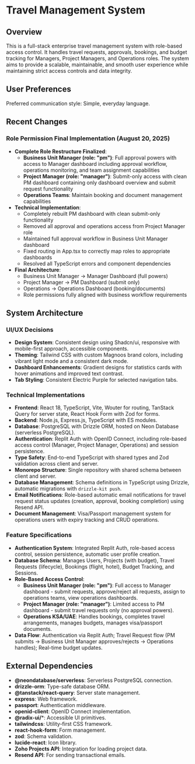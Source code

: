 # Travel Management System

## Overview

This is a full-stack enterprise travel management system with role-based access control. It handles travel requests, approvals, bookings, and budget tracking for Managers, Project Managers, and Operations roles. The system aims to provide a scalable, maintainable, and smooth user experience while maintaining strict access controls and data integrity.

## User Preferences

Preferred communication style: Simple, everyday language.

## Recent Changes

### Role Permission Final Implementation (August 20, 2025)
- **Complete Role Restructure Finalized**: 
  - **Business Unit Manager (role: "pm")**: Full approval powers with access to Manager dashboard including approval workflow, operations monitoring, and team assignment capabilities
  - **Project Manager (role: "manager")**: Submit-only access with clean PM dashboard containing only dashboard overview and submit request functionality
  - **Operations Teams**: Maintain booking and document management capabilities
- **Technical Implementation**:
  - Completely rebuilt PM dashboard with clean submit-only functionality
  - Removed all approval and operations access from Project Manager role
  - Maintained full approval workflow in Business Unit Manager dashboard
  - Fixed routing in App.tsx to correctly map roles to appropriate dashboards
  - Resolved all TypeScript errors and component dependencies
- **Final Architecture**: 
  - Business Unit Manager → Manager Dashboard (full powers)
  - Project Manager → PM Dashboard (submit only)
  - Operations → Operations Dashboard (booking/documents)
  - Role permissions fully aligned with business workflow requirements

## System Architecture

### UI/UX Decisions
- **Design System**: Consistent design using Shadcn/ui, responsive with mobile-first approach, accessible components.
- **Theming**: Tailwind CSS with custom Magnoos brand colors, including vibrant light mode and a consistent dark mode.
- **Dashboard Enhancements**: Gradient designs for statistics cards with hover animations and improved text contrast.
- **Tab Styling**: Consistent Electric Purple for selected navigation tabs.

### Technical Implementations
- **Frontend**: React 18, TypeScript, Vite, Wouter for routing, TanStack Query for server state, React Hook Form with Zod for forms.
- **Backend**: Node.js, Express.js, TypeScript with ES modules.
- **Database**: PostgreSQL with Drizzle ORM, hosted on Neon Database (serverless PostgreSQL).
- **Authentication**: Replit Auth with OpenID Connect, including role-based access control (Manager, Project Manager, Operations) and session persistence.
- **Type Safety**: End-to-end TypeScript with shared types and Zod validation across client and server.
- **Monorepo Structure**: Single repository with shared schema between client and server.
- **Database Management**: Schema definitions in TypeScript using Drizzle, automatic migrations with `drizzle-kit push`.
- **Email Notifications**: Role-based automatic email notifications for travel request status updates (creation, approval, booking completion) using Resend API.
- **Document Management**: Visa/Passport management system for operations users with expiry tracking and CRUD operations.

### Feature Specifications
- **Authentication System**: Integrated Replit Auth, role-based access control, session persistence, automatic user profile creation.
- **Database Schema**: Manages Users, Projects (with budget), Travel Requests (lifecycle), Bookings (flight, hotel), Budget Tracking, and Sessions.
- **Role-Based Access Control**:
    - **Business Unit Manager (role: "pm")**: Full access to Manager dashboard - submit requests, approve/reject all requests, assign to operations teams, view operations dashboards.
    - **Project Manager (role: "manager")**: Limited access to PM dashboard - submit travel requests only (no approval powers).
    - **Operations KSA/UAE**: Handles bookings, completes travel arrangements, manages budgets, manages visa/passport documents.
- **Data Flow**: Authentication via Replit Auth; Travel Request flow (PM submits → Business Unit Manager approves/rejects → Operations handles); Real-time budget updates.

## External Dependencies

- **@neondatabase/serverless**: Serverless PostgreSQL connection.
- **drizzle-orm**: Type-safe database ORM.
- **@tanstack/react-query**: Server state management.
- **express**: Web framework.
- **passport**: Authentication middleware.
- **openid-client**: OpenID Connect implementation.
- **@radix-ui/***: Accessible UI primitives.
- **tailwindcss**: Utility-first CSS framework.
- **react-hook-form**: Form management.
- **zod**: Schema validation.
- **lucide-react**: Icon library.
- **Zoho Projects API**: Integration for loading project data.
- **Resend API**: For sending transactional emails.